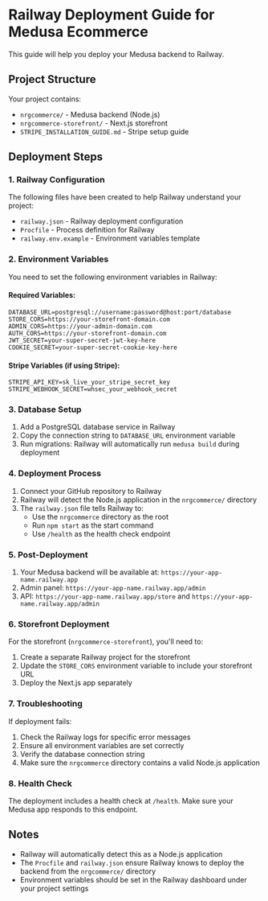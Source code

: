 # Railway Deployment Guide for Medusa Ecommerce

This guide will help you deploy your Medusa backend to Railway.

## Project Structure

Your project contains:
- `nrgcommerce/` - Medusa backend (Node.js)
- `nrgcommerce-storefront/` - Next.js storefront
- `STRIPE_INSTALLATION_GUIDE.md` - Stripe setup guide

## Deployment Steps

### 1. Railway Configuration

The following files have been created to help Railway understand your project:

- `railway.json` - Railway deployment configuration
- `Procfile` - Process definition for Railway
- `railway.env.example` - Environment variables template

### 2. Environment Variables

You need to set the following environment variables in Railway:

#### Required Variables:
```
DATABASE_URL=postgresql://username:password@host:port/database
STORE_CORS=https://your-storefront-domain.com
ADMIN_CORS=https://your-admin-domain.com
AUTH_CORS=https://your-storefront-domain.com
JWT_SECRET=your-super-secret-jwt-key-here
COOKIE_SECRET=your-super-secret-cookie-key-here
```

#### Stripe Variables (if using Stripe):
```
STRIPE_API_KEY=sk_live_your_stripe_secret_key
STRIPE_WEBHOOK_SECRET=whsec_your_webhook_secret
```

### 3. Database Setup

1. Add a PostgreSQL database service in Railway
2. Copy the connection string to `DATABASE_URL` environment variable
3. Run migrations: Railway will automatically run `medusa build` during deployment

### 4. Deployment Process

1. Connect your GitHub repository to Railway
2. Railway will detect the Node.js application in the `nrgcommerce/` directory
3. The `railway.json` file tells Railway to:
   - Use the `nrgcommerce` directory as the root
   - Run `npm start` as the start command
   - Use `/health` as the health check endpoint

### 5. Post-Deployment

1. Your Medusa backend will be available at: `https://your-app-name.railway.app`
2. Admin panel: `https://your-app-name.railway.app/admin`
3. API: `https://your-app-name.railway.app/store` and `https://your-app-name.railway.app/admin`

### 6. Storefront Deployment

For the storefront (`nrgcommerce-storefront`), you'll need to:

1. Create a separate Railway project for the storefront
2. Update the `STORE_CORS` environment variable to include your storefront URL
3. Deploy the Next.js app separately

### 7. Troubleshooting

If deployment fails:

1. Check the Railway logs for specific error messages
2. Ensure all environment variables are set correctly
3. Verify the database connection string
4. Make sure the `nrgcommerce` directory contains a valid Node.js application

### 8. Health Check

The deployment includes a health check at `/health`. Make sure your Medusa app responds to this endpoint.

## Notes

- Railway will automatically detect this as a Node.js application
- The `Procfile` and `railway.json` ensure Railway knows to deploy the backend from the `nrgcommerce/` directory
- Environment variables should be set in the Railway dashboard under your project settings


